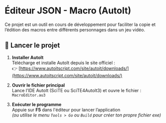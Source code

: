# Éditeur JSON - Macro (AutoIt)

Ce projet est un outil en cours de développement pour faciliter la copie et l’édition des macros entre différents personnages dans un jeu vidéo.

## 🔧 Lancer le projet

1. **Installer AutoIt**  
   Télécharge et installe AutoIt depuis le site officiel :  
   👉 [https://www.autoitscript.com/site/autoit/downloads/](https://www.autoitscript.com/site/autoit/downloads/)

2. **Ouvrir le fichier principal**  
   Lance l’IDE AutoIt (SciTE ou SciTE4AutoIt3) et ouvre le fichier :  
   `MacroEditor.au3`

3. **Exécuter le programme**  
   Appuie sur **F5** dans l'éditeur pour lancer l’application  
   *(ou utilise le menu `Tools > Go` ou `Build` pour créer ton propre fichier exe)*
